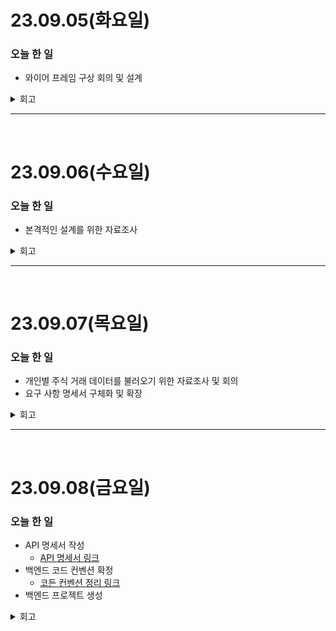 # 23.09.05(화요일)
### 오늘 한 일
- 와이어 프레임 구상 회의 및 설계

<details>
<summary>회고</summary>
<div markdown="1">
🖋️ Keep : 다함께 와이어프레임을 열심히 그렸다.

🖍️*Problem* : 하루 빠져서 조금 동기화가 덜 된 느낌

💡*Try* : 작성해놓은 요구사항 정의서 읽어보고 동기화하기, 내가 할 수 있는 일 생각해오기
</div>

</details>

----
<br>

# 23.09.06(수요일)
### 오늘 한 일
- 본격적인 설계를 위한 자료조사

<details>
<summary>회고</summary>
<div markdown="1">
🖋️ Keep : 지속적인 참여

🖍️*Problem* : ERD, API 등 설계가 빠르게 진행되야할 것 같은데 자료조사에서 발목이 잡혔다. 키움증권 계좌가 없다보니 테스트하는 것에서도 발목이 잡혔다.

💡*Try* : 키움증권 계좌 개설해오기
</div>

</details>

----
<br>

# 23.09.07(목요일)
### 오늘 한 일
- 개인별 주식 거래 데이터를 불러오기 위한 자료조사 및 회의
- 요구 사항 명세서 구체화 및 확장

<details>
<summary>회고</summary>
<div markdown="1">
🖋️ Keep : 요구 사항 명세서를 구체화하면서 생각을 일치시켜 나가고 있다.

🖍️*Problem* : 기업 정보나 데이터 처리 등에 관한 자료 조사가 부족했던 것 같다.

💡*Try* : API 자료 조사를 하며 어떻게 구현할 지 구체화 하기
</div>

</details>

----
<br>

# 23.09.08(금요일)
### 오늘 한 일
- API 명세서 작성
    - [API 명세서 링크](https://www.notion.so/API-87d4066fddab4fff9d60c4c93397789f)
- 백엔드 코드 컨벤션 확정
    - [코든 컨벤션 정리 링크](https://www.notion.so/bb52439cf78f4f89a9665632544103d8)
- 백엔드 프로젝트 생성

<details>
<summary>회고</summary>
<div markdown="1">
🖋️ Keep : 하루하루의 목표를 정하고 목표 달성을 위해 집중력을 발휘해서 빠르게 설계를 하고, 산출물을 만들 수 있었던 것 같다.

🖍️*Problem* : 기획 단계에서도 미흡했던 자료조사가 설계가 마무리되는 시점에서도 조금 부족하다고 느껴진다.

💡*Try* : 자료조사 틈틈이 해서 다음주부터는 개발에 온전히 집중할 수 있으면 좋을 것 같다.
</div>
</details>
